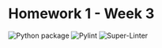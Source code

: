 # Homework 1 - Week 3

![Python package](https://github.com/vcu-threattdm/root_homework1/workflows/Python%20package/badge.svg)
![Pylint](https://github.com/vcu-threattdm/root_homework1/workflows/Pylint/badge.svg)
![Super-Linter](https://github.com/vcu-threattdm/root_homework1/workflows/Super-Linter/badge.svg)
